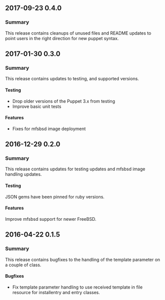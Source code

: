 ## 2017-09-23 0.4.0
### Summary
This release contains cleanups of unused files and README updates to point
users in the right direction for new puppet syntax.

## 2017-01-30 0.3.0
### Summary
This release contains updates to testing, and supported versions.

#### Testing
 - Drop older versions of the Puppet 3.x from testing
 - Improve basic unit tests

#### Features
 - Fixes for mfsbsd image deployment

## 2016-12-29 0.2.0
### Summary
This release contains updates for testing updates and mfsbsd image
handling updates.

#### Testing
JSON gems have been pinned for ruby versions.

#### Features
Improve mfsbsd support for newer FreeBSD.


## 2016-04-22 0.1.5
### Summary
This release contains bugfixes to the handling of the template parameter on a
couple of class.

#### Bugfixes
- Fix template parameter handling to use received template in file resource for
  installentry and entry classes.
